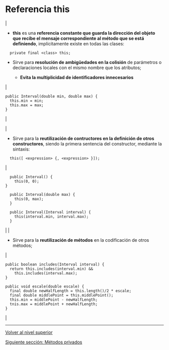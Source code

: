 # Referencia this






| 
* **this** es una **referencia constante que guarda la dirección del objeto que recibe el mensaje correspondiente al método que se está definiendo**, implícitamente existe en todas las clases:






```
  private final <class> this;
```




* Sirve para **resolución de ambigüedades en la colisión** de parámetros o declaraciones locales con el mismo nombre que los atributos;


	+ **Evita la multiplicidad de identificadores innecesarios**



 | 


```
public Interval(double min, double max) {
  this.min = min;
  this.max = max;
}
```


 |







| 
* Sirve para la **reutilización de contructores en la definición de otros constructores**, siendo la primera sentencia del constructor, mediante la sintaxis:






```
  this([ <expression> {, <expression> }]);
```


 | 


```
  public Interval() {
    this(0, 0);
}

  public Interval(double max) {
    this(0, max);
  }

  public Interval(Interval interval) {
    this(interval.min, interval.max);
  }
```


 |
| 
* Sirve para la **reutilización de métodos** en la codificación de otros métodos;


 | 


```
public boolean includes(Interval interval) {
  return this.includes(interval.min) &&
    this.includes(interval.max);
}

public void escale(double escale) {
  final double newHalfLength = this.length()/2 * escale;
  final double middlePoint = this.middlePoint();
  this.min = middlePoint - newHalfLength;
  tnis.max = middlePoint + newHalfLength;
}
```


 |


---

[Volver al nivel superior](../README.md)

[Siguiente sección: Métodos privados](../u5privateMethods/README.md)
